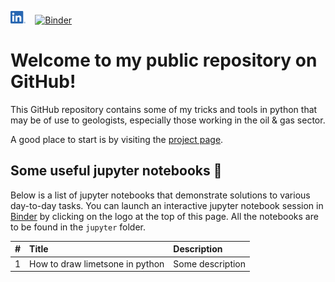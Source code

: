 [<img src="./.logos/LI-In-Bug.png" height="20">](https://www.linkedin.com/in/domenico-lodola/) &nbsp;&nbsp; [![Binder](https://mybinder.org/badge_logo.svg)](https://mybinder.org/v2/gh/dlodola/public/HEAD)

# Welcome to my public repository on GitHub!

This GitHub repository contains some of my tricks and tools in python that may be of use to geologists, especially those working in the oil & gas sector.

A good place to start is by visiting the [project page](https://dlodola.github.io/public/).

## Some useful jupyter notebooks 📂

Below is a list of jupyter notebooks that demonstrate solutions to various day-to-day tasks. You can launch an interactive jupyter notebook session in [Binder](https://mybinder.org) by clicking on the logo at the top of this page. All the notebooks are to be found in the `jupyter` folder.

<!--
|  #  | Title | Open in | Comment |
|:---:|-------|:-------:| --------|
| 1.  | Custom lithologies<br/>in matplotlib  | [<img src="./.logos/GitHub-Mark-32px.png" height="25">](https://github.com/dlodola/public/blob/main/Untitled.ipynb) &nbsp;&nbsp; [<img src="./.logos/jupyter-logo.png" height="25">](https://nbviewer.jupyter.org/github/dlodola/public/blob/main/Untitled.ipynb) &nbsp; [<img src="./.logos/binder-favicon.png" height="25">](https://mybinder.org/v2/gh/dlodola/public/main?filepath=Untitled.ipynb) | Some description here |
-->

| # | Title | Description |
|:-:|:------|:------------|
| 1 | How to draw limetsone in python | Some description |
